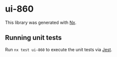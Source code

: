 # ui-860

This library was generated with [Nx](https://nx.dev).

## Running unit tests

Run `nx test ui-860` to execute the unit tests via [Jest](https://jestjs.io).
